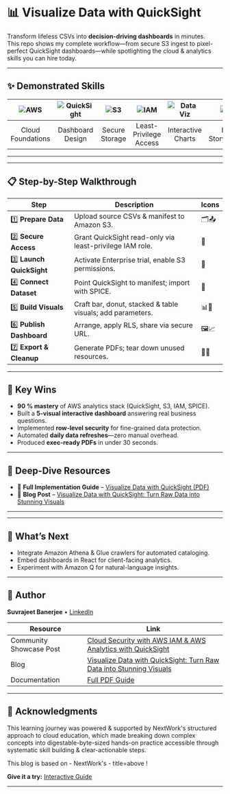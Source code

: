 <!-- --------------------------------------------------------------------- -->
<!--        _____      _       _           _ _       _     _               -->
<!--       |  __ \    (_)     | |         | (_)     | | | |              -->
<!--       | |  | | __ _ _ __ | |__   ___ | |_  __ _| |__ | |__   ___ _ __ -->
<!--       | |  | |/ _` | '_ \| '_ \ / _ \| | |/ _` | '_ \| '_ \ / _ \ '__|-->
<!--       | |__| | (_| | |_) | | | | (_) | | | (_| | | | | | | |  __/ |   -->
<!--       |_____/ \__,_| .__/|_| |_|\___/|_|_|\__, |_| |_|_| |_|\___|_|   -->
<!--                     | |                     __/ |                     -->
<!--                     |_|                    |___/                      -->
<!-- --------------------------------------------------------------------- -->

# 📊 Visualize Data with QuickSight

Transform lifeless CSVs into **decision-driving dashboards** in minutes.  
This repo shows my complete workflow—from secure S3 ingest to pixel-perfect QuickSight dashboards—while spotlighting the cloud & analytics skills you can hire today.

---

## ✨ Demonstrated Skills

| ![AWS](https://img.shields.io/badge/AWS-Cloud-orange?logo=amazonaws&logoColor=white) | ![QuickSight](https://img.shields.io/badge/Amazon-QuickSight-success?logo=amazon-quickSight&logoColor=white) | ![S3](https://img.shields.io/badge/Amazon-S3-blue?logo=amazons3&logoColor=white) | ![IAM](https://img.shields.io/badge/AWS-IAM-yellow?logo=amazonaws&logoColor=white) | ![Data Viz](https://img.shields.io/badge/Data%20Visualization-critical?logo=datatable&logoColor=white) | ![BI](https://img.shields.io/badge/Business%20Intelligence-blueviolet) |
|:---:|:---:|:---:|:---:|:---:|:---:|
| Cloud Foundations | Dashboard Design | Secure Storage | Least-Privilege Access | Interactive Charts | KPI Storytelling |
<!--
[image:1] -->

---
<!-- 
## 🌐 Architecture at a Glance
[image:2] -->

---

## 📋 Step-by-Step Walkthrough

| Step | Description | Icons |
|------|-------------|-------|
| 1️⃣ **Prepare Data** | Upload source CSVs & manifest to Amazon S3. | 🗂️📤 |
| 2️⃣ **Secure Access** | Grant QuickSight read-only via least-privilege IAM role. | 🔐 |
| 3️⃣ **Launch QuickSight** | Activate Enterprise trial, enable S3 permissions. | 🚀 |
| 4️⃣ **Connect Dataset** | Point QuickSight to manifest; import with SPICE. | 🔄 |
| 5️⃣ **Build Visuals** | Craft bar, donut, stacked & table visuals; add parameters. | 📊🎨 |
| 6️⃣ **Publish Dashboard** | Arrange, apply RLS, share via secure URL. | 🖼️📈 |
| 7️⃣ **Export & Cleanup** | Generate PDFs; tear down unused resources. | 📑🧹 |

---

## 🌟 Key Wins
- **90 % mastery** of AWS analytics stack (QuickSight, S3, IAM, SPICE).  
- Built a **5-visual interactive dashboard** answering real business questions.  
- Implemented **row-level security** for fine-grained data protection.  
- Automated **daily data refreshes**—zero manual overhead.  
- Produced **exec-ready PDFs** in under 30 seconds.

---

## 🔗 Deep-Dive Resources
- 📄 **Full Implementation Guide** – [Visualize Data with QuickSight (PDF)](https://mega.nz/file/zyBDlQxb#BX7CW5hF-mFX48YfjG7b5GnLPy-y8q5wp5zLR0CUjwA)  
- 📝 **Blog Post** – [Visualize Data with QuickSight: Turn Raw Data into Stunning Visuals](https://dev.to/suvrajeet/visualize-data-with-quicksight-turn-raw-data-into-stunning-visuals-part-4-1go8)  
<!-- blog link = -->

---


---

## 🎯 What’s Next
- Integrate Amazon Athena & Glue crawlers for automated cataloging.  
- Embed dashboards in React for client-facing analytics.  
- Experiment with Amazon Q for natural-language insights.  

---

## 👤 Author
**Suvrajeet Banerjee** • [LinkedIn](https://www.linkedin.com/in/suvrajeet/)

| Resource | Link |
|----------|------|
| Community Showcase Post | [Cloud Security with AWS IAM & AWS Analytics with QuickSight](https://community.nextwork.org/c/celebrations/cloud-security-with-aws-iam-aws-analytics-with-quicksight) |
| Blog | [Visualize Data with QuickSight: Turn Raw Data into Stunning Visuals](https://dev.to/suvrajeet/visualize-data-with-quicksight-turn-raw-data-into-stunning-visuals-part-4-1go8) |
| Documentation | [Full PDF Guide](https://mega.nz/file/zyBDlQxb#BX7CW5hF-mFX48YfjG7b5GnLPy-y8q5wp5zLR0CUjwA) |

---

## 🙏 Acknowledgments
This learning journey was powered & supported by NextWork's structured approach to cloud education, which made breaking down complex concepts into digestable-byte-sized hands-on practice accessible through systematic skill building & clear-actionable steps.

This blog is based on - NextWork's - title=above !

**Give it a try:** [Interactive Guide](https://learn.nextwork.org/projects/aws-analytics-quicksight?track=high)

---
